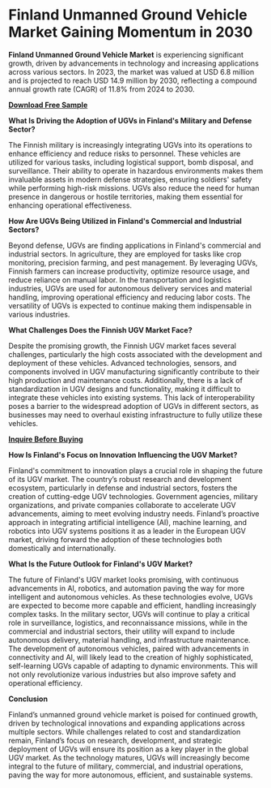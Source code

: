# Finland Unmanned Ground Vehicle Market Gaining Momentum in 2030

**Finland Unmanned Ground Vehicle Market**[](https://www.nextmsc.com/report/finland-unmanned-ground-vehicle-market) is experiencing significant growth, driven by advancements in technology and increasing applications across various sectors. In 2023, the market was valued at USD 6.8 million and is projected to reach USD 14.9 million by 2030, reflecting a compound annual growth rate (CAGR) of 11.8% from 2024 to 2030. 

[**Download Free Sample** ](https://www.nextmsc.com/finland-unmanned-ground-vehicle-market/request-sample)

**What Is Driving the Adoption of UGVs in Finland's Military and Defense Sector?**

The Finnish military is increasingly integrating UGVs into its operations to enhance efficiency and reduce risks to personnel. These vehicles are utilized for various tasks, including logistical support, bomb disposal, and surveillance. Their ability to operate in hazardous environments makes them invaluable assets in modern defense strategies, ensuring soldiers' safety while performing high-risk missions. UGVs also reduce the need for human presence in dangerous or hostile territories, making them essential for enhancing operational effectiveness.

**How Are UGVs Being Utilized in Finland's Commercial and Industrial Sectors?**

Beyond defense, UGVs are finding applications in Finland's commercial and industrial sectors. In agriculture, they are employed for tasks like crop monitoring, precision farming, and pest management. By leveraging UGVs, Finnish farmers can increase productivity, optimize resource usage, and reduce reliance on manual labor. In the transportation and logistics industries, UGVs are used for autonomous delivery services and material handling, improving operational efficiency and reducing labor costs. The versatility of UGVs is expected to continue making them indispensable in various industries.

**What Challenges Does the Finnish UGV Market Face?**

Despite the promising growth, the Finnish UGV market faces several challenges, particularly the high costs associated with the development and deployment of these vehicles. Advanced technologies, sensors, and components involved in UGV manufacturing significantly contribute to their high production and maintenance costs. Additionally, there is a lack of standardization in UGV designs and functionality, making it difficult to integrate these vehicles into existing systems. This lack of interoperability poses a barrier to the widespread adoption of UGVs in different sectors, as businesses may need to overhaul existing infrastructure to fully utilize these vehicles.

[**Inquire Before Buying**](https://www.nextmsc.com/finland-unmanned-ground-vehicle-market/inquire-before-buying)

**How Is Finland's Focus on Innovation Influencing the UGV Market?**

Finland's commitment to innovation plays a crucial role in shaping the future of its UGV market. The country’s robust research and development ecosystem, particularly in defense and industrial sectors, fosters the creation of cutting-edge UGV technologies. Government agencies, military organizations, and private companies collaborate to accelerate UGV advancements, aiming to meet evolving industry needs. Finland’s proactive approach in integrating artificial intelligence (AI), machine learning, and robotics into UGV systems positions it as a leader in the European UGV market, driving forward the adoption of these technologies both domestically and internationally.

**What Is the Future Outlook for Finland's UGV Market?**

The future of Finland's UGV market looks promising, with continuous advancements in AI, robotics, and automation paving the way for more intelligent and autonomous vehicles. As these technologies evolve, UGVs are expected to become more capable and efficient, handling increasingly complex tasks. In the military sector, UGVs will continue to play a critical role in surveillance, logistics, and reconnaissance missions, while in the commercial and industrial sectors, their utility will expand to include autonomous delivery, material handling, and infrastructure maintenance.
The development of autonomous vehicles, paired with advancements in connectivity and AI, will likely lead to the creation of highly sophisticated, self-learning UGVs capable of adapting to dynamic environments. This will not only revolutionize various industries but also improve safety and operational efficiency.

**Conclusion**

Finland’s unmanned ground vehicle market is poised for continued growth, driven by technological innovations and expanding applications across multiple sectors. While challenges related to cost and standardization remain, Finland’s focus on research, development, and strategic deployment of UGVs will ensure its position as a key player in the global UGV market. As the technology matures, UGVs will increasingly become integral to the future of military, commercial, and industrial operations, paving the way for more autonomous, efficient, and sustainable systems.
 
